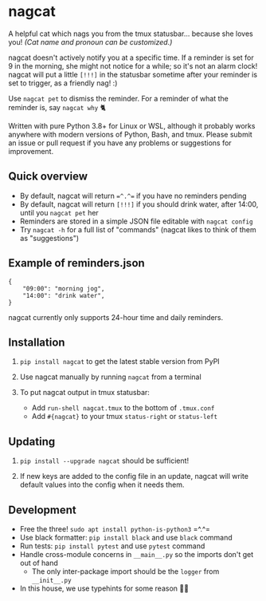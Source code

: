 # nagcat

A helpful cat which nags you from the tmux statusbar... because she loves you! *(Cat name and pronoun can be customized.)*

nagcat doesn't actively notify you at a specific time. If a reminder is set for 9 in the morning, she might not notice for a while; so it's not an alarm clock! nagcat will put a little `[!!!]` in the statusbar sometime after your reminder is set to trigger, as a friendly nag! :)

Use `nagcat pet` to dismiss the reminder. For a reminder of what the reminder is, say `nagcat why` 🐈

Written with pure Python 3.8+ for Linux or WSL, although it probably works anywhere with modern versions of Python, Bash, and tmux. Please submit an issue or pull request if you have any problems or suggestions for improvement.


## Quick overview

* By default, nagcat will return `=^.^=` if you have no reminders pending
* By default, nagcat will return `[!!!]` if you should drink water, after 14:00, until you `nagcat pet` her
* Reminders are stored in a simple JSON file editable with `nagcat config`
* Try `nagcat -h` for a full list of "commands" (nagcat likes to think of them as "suggestions")


## Example of reminders.json
```
{
    "09:00": "morning jog",
    "14:00": "drink water",
}
```

nagcat currently only supports 24-hour time and daily reminders.


## Installation

1. `pip install nagcat` to get the latest stable version from PyPI

1. Use nagcat manually by running `nagcat` from a terminal

1. To put nagcat output in tmux statusbar:
    * Add `run-shell nagcat.tmux` to the bottom of `.tmux.conf`
    * Add `#{nagcat}` to your tmux `status-right` or `status-left`


## Updating

1. `pip install --upgrade nagcat` should be sufficient!

1. If new keys are added to the config file in an update, nagcat will write default values into the config when it needs them.


## Development

* Free the three! `sudo apt install python-is-python3` =^.^=
* Use black formatter: `pip install black` and use `black` command
* Run tests: `pip install pytest` and use `pytest` command
* Handle cross-module concerns in `__main__.py` so the imports don't get out of hand
    * The only inter-package import should be the `logger` from `__init__.py`
* In this house, we use typehints for some reason 🤷‍♀️
